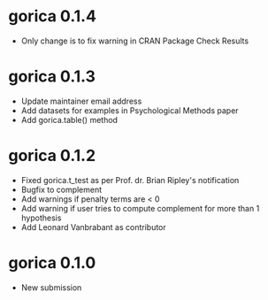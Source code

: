 # gorica 0.1.4

* Only change is to fix warning in CRAN Package Check Results

# gorica 0.1.3

* Update maintainer email address
* Add datasets for examples in Psychological Methods paper
* Add gorica.table() method

# gorica 0.1.2

* Fixed gorica.t_test as per Prof. dr. Brian Ripley's notification
* Bugfix to complement
* Add warnings if penalty terms are < 0
* Add warning if user tries to compute complement for more than 1 hypothesis
* Add Leonard Vanbrabant as contributor

# gorica 0.1.0

* New submission
